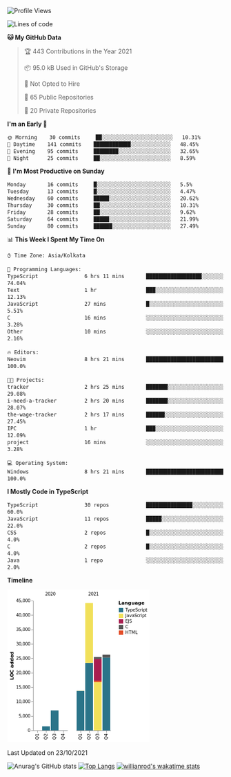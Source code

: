 <!--START_SECTION:waka-->
![Profile Views](http://img.shields.io/badge/Profile%20Views-0-blue)

![Lines of code](https://img.shields.io/badge/From%20Hello%20World%20I%27ve%20Written-118005%20lines%20of%20code-blue)

**🐱 My GitHub Data** 

> 🏆 443 Contributions in the Year 2021
 > 
> 📦 95.0 kB Used in GitHub's Storage 
 > 
> 🚫 Not Opted to Hire
 > 
> 📜 65 Public Repositories 
 > 
> 🔑 20 Private Repositories  
 > 
**I'm an Early 🐤** 

```text
🌞 Morning    30 commits     ██░░░░░░░░░░░░░░░░░░░░░░░   10.31% 
🌆 Daytime    141 commits    ████████████░░░░░░░░░░░░░   48.45% 
🌃 Evening    95 commits     ████████░░░░░░░░░░░░░░░░░   32.65% 
🌙 Night      25 commits     ██░░░░░░░░░░░░░░░░░░░░░░░   8.59%

```
📅 **I'm Most Productive on Sunday** 

```text
Monday       16 commits     █░░░░░░░░░░░░░░░░░░░░░░░░   5.5% 
Tuesday      13 commits     █░░░░░░░░░░░░░░░░░░░░░░░░   4.47% 
Wednesday    60 commits     █████░░░░░░░░░░░░░░░░░░░░   20.62% 
Thursday     30 commits     ██░░░░░░░░░░░░░░░░░░░░░░░   10.31% 
Friday       28 commits     ██░░░░░░░░░░░░░░░░░░░░░░░   9.62% 
Saturday     64 commits     █████░░░░░░░░░░░░░░░░░░░░   21.99% 
Sunday       80 commits     ██████░░░░░░░░░░░░░░░░░░░   27.49%

```


📊 **This Week I Spent My Time On** 

```text
⌚︎ Time Zone: Asia/Kolkata

💬 Programming Languages: 
TypeScript               6 hrs 11 mins       ██████████████████░░░░░░░   74.04% 
Text                     1 hr                ███░░░░░░░░░░░░░░░░░░░░░░   12.13% 
JavaScript               27 mins             █░░░░░░░░░░░░░░░░░░░░░░░░   5.51% 
C                        16 mins             ░░░░░░░░░░░░░░░░░░░░░░░░░   3.28% 
Other                    10 mins             ░░░░░░░░░░░░░░░░░░░░░░░░░   2.16%

🔥 Editors: 
Neovim                   8 hrs 21 mins       █████████████████████████   100.0%

🐱‍💻 Projects: 
tracker                  2 hrs 25 mins       ███████░░░░░░░░░░░░░░░░░░   29.08% 
i-need-a-tracker         2 hrs 20 mins       ███████░░░░░░░░░░░░░░░░░░   28.07% 
the-wage-tracker         2 hrs 17 mins       ██████░░░░░░░░░░░░░░░░░░░   27.45% 
IPC                      1 hr                ███░░░░░░░░░░░░░░░░░░░░░░   12.09% 
project                  16 mins             ░░░░░░░░░░░░░░░░░░░░░░░░░   3.28%

💻 Operating System: 
Windows                  8 hrs 21 mins       █████████████████████████   100.0%

```

**I Mostly Code in TypeScript** 

```text
TypeScript               30 repos            ███████████████░░░░░░░░░░   60.0% 
JavaScript               11 repos            █████░░░░░░░░░░░░░░░░░░░░   22.0% 
CSS                      2 repos             █░░░░░░░░░░░░░░░░░░░░░░░░   4.0% 
C                        2 repos             █░░░░░░░░░░░░░░░░░░░░░░░░   4.0% 
Java                     1 repo              ░░░░░░░░░░░░░░░░░░░░░░░░░   2.0%

```


**Timeline**

![Chart not found](https://raw.githubusercontent.com/wise-introvert/wise-introvert/master/charts/bar_graph.png) 


 Last Updated on 23/10/2021
<!--END_SECTION:waka-->

![Anurag's GitHub stats](https://github-readme-stats.vercel.app/api?username=wise-introvert&count_private=true&show_icons=true)
[![Top Langs](https://github-readme-stats.vercel.app/api/top-langs/?username=wise-introvert&langs_count=10)](https://github.com/anuraghazra/github-readme-stats)
[![willianrod's wakatime stats](https://github-readme-stats.vercel.app/api/wakatime?username=wiseintrovert)](https://github.com/anuraghazra/github-readme-stats)

